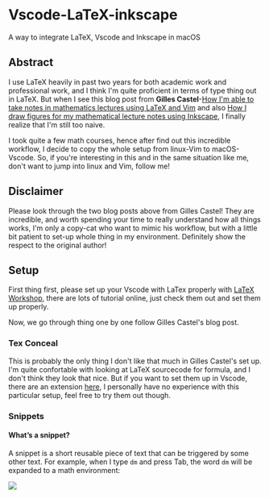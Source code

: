 # Vscode-LaTeX-inkscape
A way to integrate LaTeX, Vscode and Inkscape in macOS

## Abstract

I use LaTeX heavily in past two years for both academic work and professional work, and I think I'm quite proficient in terms of type thing out in LaTeX. But when I see this blog post from **Gilles Castel**-[How I'm able to take notes in mathematics lectures using LaTeX and Vim](https://castel.dev/post/lecture-notes-1/) and also [How I draw figures for my mathematical lecture notes using Inkscape](https://castel.dev/post/lecture-notes-2/), I finally realize that I'm still too naive. 

I took quite a few math courses, hence after find out this incredible workflow, I decide to copy the whole setup from linux-Vim to macOS-Vscode. So, if you're interesting in this and in the same situation like me, don't want to jump into linux and Vim, follow me!

## Disclaimer

Please look through the two blog posts above from Gilles Castel! They are incredible, and worth spending your time to really understand how all things works, I'm only a copy-cat who want to mimic his workflow, but with a little bit patient to set-up whole thing in my environment. Definitely show the respect to the original author!

## Setup

First thing first, please set up your Vscode with LaTex properly with [LaTeX Workshop](https://marketplace.visualstudio.com/items?itemName=James-Yu.latex-workshop), there are lots of tutorial online, just check them out and set them up properly.

Now, we go through thing one by one follow Gilles Castel's blog post.

### Tex Conceal

This is probably the only thing I don't like that much in Gilles Castel's set up. I'm quite confortable with looking at LaTeX sourcecode  for formula, and I don't think they look that nice. But if you want to set them up in Vscode, there are an extension [here](https://github.com/Pancaek/vsc-conceal), I personally have no experience with this particular setup, feel free to try them out though.

### Snippets

#### What’s a snippet?

A snip­pet is a short reusable piece of text that can be trig­gered by some other text. For ex­am­ple, when I type `dm` and press Tab, the word `dm` will be ex­pand­ed to a math environment:

![](https://github.com/sleepymalc/sleepymalc/blob/main/Vscode-LaTEx-Inkscape/gif/dm.gif)



